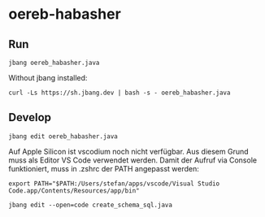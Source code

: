 # oereb-habasher


## Run

```
jbang oereb_habasher.java
```

Without jbang installed:

```
curl -Ls https://sh.jbang.dev | bash -s - oereb_habasher.java
```

## Develop

```
jbang edit oereb_habasher.java
```

Auf Apple Silicon ist vscodium noch nicht verfügbar. Aus diesem Grund muss als Editor VS Code verwendet werden. Damit der Aufruf via Console funktioniert, muss in .zshrc der PATH angepasst werden:

```
export PATH="$PATH:/Users/stefan/apps/vscode/Visual Studio Code.app/Contents/Resources/app/bin"
```

```
jbang edit --open=code create_schema_sql.java

```